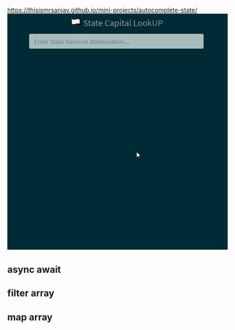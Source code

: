 https://thisismrsanjay.github.io/mini-projects/autocomplete-state/
![git hub ](https://github.com/thisismrsanjay/mini-projects/blob/gh-pages/autocomplete-state/autocomplete.gif)  

## async await  
## filter array  
## map array 